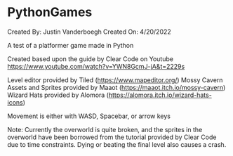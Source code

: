 # PythonGames
Created By: Justin Vanderboegh
Created On: 4/20/2022

A test of a platformer game made in Python

Created based upon the guide by Clear Code on Youtube
https://www.youtube.com/watch?v=YWN8GcmJ-jA&t=2229s

Level editor provided by Tiled (https://www.mapeditor.org/)
Mossy Cavern Assets and Sprites provided by Maaot (https://maaot.itch.io/mossy-cavern)
Wizard Hats provided by Alomora (https://alomora.itch.io/wizard-hats-icons)

Movement is either with WASD, Spacebar, or arrow keys

Note: Currently the overworld is quite broken, and the sprites in the overworld have been borrowed from the tutorial provided by Clear Code due to time constraints. Dying or beating the final level also causes a crash.